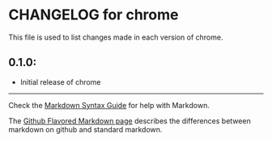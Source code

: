 # CHANGELOG for chrome

This file is used to list changes made in each version of chrome.

## 0.1.0:

* Initial release of chrome

- - -
Check the [Markdown Syntax Guide](http://daringfireball.net/projects/markdown/syntax) for help with Markdown.

The [Github Flavored Markdown page](http://github.github.com/github-flavored-markdown/) describes the differences between markdown on github and standard markdown.
